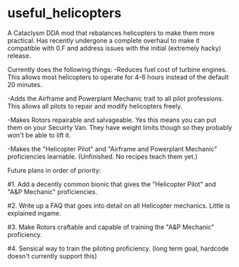 # useful_helicopters
A Cataclysm DDA mod that rebalances helicopters to make them more practical. Has recently undergone a complete overhaul to make it compatible with 0.F and address issues with the initial (extremely hacky) release.

Currently does the following things:
-Reduces fuel cost of turbine engines. This allows most helicopters to operate for 4-6 hours instead of the default 20 minutes.

-Adds the Airframe and Powerplant Mechanic trait to all pilot professions. This allows all pilots to repair and modify helicopters freely.

-Makes Rotors repairable and salvageable. Yes this means you can put them on your Secuirty Van. They have weight limits though so they probably won't be able to lift it.

-Makes the "Helicopter Pilot" and "Airframe and Powerplant Mechanic" proficiencies learnable. (Unfinished. No recipes teach them yet.)


Future plans in order of priority:

#1. Add a decently common bionic that gives the "Helicopter Pilot" and "A&P Mechanic" proficiencies.

#2. Write up a FAQ that goes into detail on all Helicopter mechanics. Little is explained ingame.

#3. Make Rotors craftable and capable of training the "A&P Mechanic" proficiency.

#4. Sensical way to train the piloting proficiency. (long term goal, hardcode doesn't currently support this)
